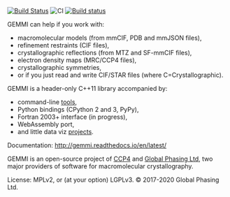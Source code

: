 [![Build Status](https://travis-ci.org/project-gemmi/gemmi.svg?branch=master)](https://travis-ci.org/project-gemmi/gemmi)
![CI](https://github.com/project-gemmi/gemmi/workflows/CI/badge.svg)
[![Build status](https://ci.appveyor.com/api/projects/status/cv5hu6h6hmxd9k5a?svg=true)](https://ci.appveyor.com/project/wojdyr/gemmi)

GEMMI can help if you work with:

* macromolecular models (from mmCIF, PDB and mmJSON files),
* refinement restraints (CIF files),
* crystallographic reflections (from MTZ and SF-mmCIF files),
* electron density maps (MRC/CCP4 files),
* crystallographic symmetries,
* or if you just read and write CIF/STAR files (where C=Crystallographic).

GEMMI is a header-only C++11 library accompanied by:

* command-line [tools](https://gemmi.readthedocs.io/en/latest/utils.html),
* Python bindings (CPython 2 and 3, PyPy),
* Fortran 2003+ interface (in progress),
* WebAssembly port,
* and little data viz [projects](https://project-gemmi.github.io/pdb-stats/).

Documentation: http://gemmi.readthedocs.io/en/latest/

GEMMI is an open-source project of [CCP4](https://www.ccp4.ac.uk/)
and [Global Phasing Ltd](https://www.globalphasing.com/),
two major providers of software for macromolecular crystallography.

License: MPLv2, or (at your option) LGPLv3.
© 2017-2020 Global Phasing Ltd.
